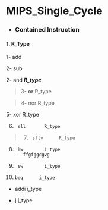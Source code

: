# MIPS_Single_Cycle


- ###    Contained Instruction

#### 1.    R_Type

1- add       

2- sub       

2- and       ___R_type___

>3- __or__       R_type

>4- nor       R_type

5- xor       R_type

6.      sll       R_type

>7.      sllv      R_type

8.      lw        i_type
        - ffgfggcgvg

9.      sw        i_type

10.     beq      i_type

- addi     i_type

- j        j_type



